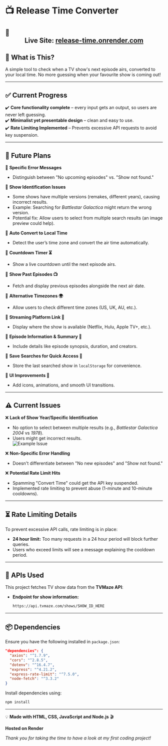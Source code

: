 # 📺 Release Time Converter  

## 🚀 <center>**Live Site:** [release-time.onrender.com](https://release-time.onrender.com/)</center>

## 🔹 What is This?  
A simple tool to check when a TV show's next episode airs, converted to your local time. No more guessing when your favourite show is coming out!

---

## ✅ Current Progress  
✔️ **Core functionality complete** – every input gets an output, so users are never left guessing.  
✔️ **Minimalist yet presentable design** – clean and easy to use.  
✔️ **Rate Limiting Implemented** – Prevents excessive API requests to avoid key suspension.  

---

## 🔮 Future Plans  
🔹 **Specific Error Messages**  
- Distinguish between "No upcoming episodes" vs. "Show not found."  

🔹 **Show Identification Issues**  
- Some shows have multiple versions (remakes, different years), causing incorrect results.  
- Example: Searching for *Battlestar Galactica* might return the wrong version.  
- Potential fix: Allow users to select from multiple search results (an image preview could help).  

🔹 **Auto Convert to Local Time**  
- Detect the user’s time zone and convert the air time automatically.  

🔹 **Countdown Timer ⏳**  
- Show a live countdown until the next episode airs.  

🔹 **Show Past Episodes 📺**  
- Fetch and display previous episodes alongside the next air date.  

🔹 **Alternative Timezones 🌍**  
- Allow users to check different time zones (US, UK, AU, etc.).  

🔹 **Streaming Platform Link 🔗**  
- Display where the show is available (Netflix, Hulu, Apple TV+, etc.).  

🔹 **Episode Information & Summary 📝**  
- Include details like episode synopsis, duration, and creators.  

🔹 **Save Searches for Quick Access 🔖**  
- Store the last searched show in `localStorage` for convenience.  

🔹 **UI Improvements 🎨**  
- Add icons, animations, and smooth UI transitions.  

---

## ⚠️ Current Issues  
❌ **Lack of Show Year/Specific Identification**  
- No option to select between multiple results (e.g., *Battlestar Galactica 2004* vs *1978*).  
- Users might get incorrect results.  
![Example Issue](https://upload.wikimedia.org/wikipedia/en/thumb/b/b5/Battlestar_Galactica_TOS_Title.jpg/250px-Battlestar_Galactica_TOS_Title.jpg)  

❌ **Non-Specific Error Handling**  
- Doesn't differentiate between "No new episodes" and "Show not found."  

❌ **Potential Rate Limit Hits**  
- Spamming "Convert Time" could get the API key suspended.  
- Implemented rate limiting to prevent abuse (1-minute and 10-minute cooldowns).  

---

## ⏳ Rate Limiting Details  
To prevent excessive API calls, rate limiting is in place:  
- **24 hour limit:** Too many requests in a 24 hour period will block further queries.  
- Users who exceed limits will see a message explaining the cooldown period.  

---

## 🔗 APIs Used  
This project fetches TV show data from the **TVMaze API**:  
- **Endpoint for show information:**  
  ```sh
  https://api.tvmaze.com/shows/SHOW_ID_HERE
  ```  

---

## 📦 Dependencies  
Ensure you have the following installed in `package.json`:  
```json
"dependencies": {
  "axios": "^1.7.9",
  "cors": "^2.8.5",
  "dotenv": "^16.4.7",
  "express": "^4.21.2",
  "express-rate-limit": "^7.5.0",
  "node-fetch": "^3.3.2"
}
```

Install dependencies using:  
```sh
npm install
```
---

💡 **Made with HTML, CSS, JavaScript and Node.js** 🎬  

**Hosted on Render**

*Thank you for taking the time to have a look at my first coding project!*
